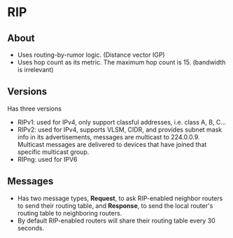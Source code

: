 # RIP
## About
- Uses routing-by-rumor logic. (Distance vector IGP)
- Uses hop count as its metric. The maximum hop count is 15. (bandwidth is irrelevant)

## Versions
Has three versions 
- RIPv1: used for IPv4, only support classful addresses, i.e. class A, B, C...
- RIPv2: used for IPv4, supports VLSM, CIDR, and provides subnet mask info in its advertisements, messages are multicast to 224.0.0.9. Multicast messages are delivered to devices that have joined that specific multicast group.
- RIPng: used for IPV6

## Messages
- Has two message types, **Request**, to ask RIP-enabled neighbor routers to send their routing table, and **Response**, to send the local router's routing table to neighboring routers. 
- By default RIP-enabled routers will share their routing table every 30 seconds.